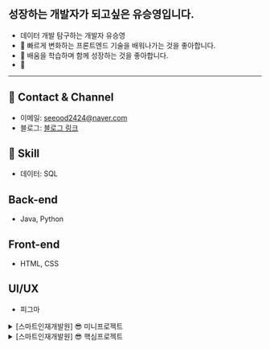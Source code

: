 ## 성장하는 개발자가 되고싶은 유승영입니다.

- 데이터 개발 탐구하는 개발자 유승영
- 🔭 빠르게 변화하는 프론트엔드 기술을 배워나가는 것을 좋아합니다.
- 👯 배움을 학습하며 함께 성장하는 것을 좋아합니다.
- 👀 

---

## 🐲 Contact & Channel
- 이메일: seeood2424@naver.com
- 블로그: [블로그 링크](https://m.blog.naver.com/mind24luciano)

## 🙂 Skill
- 데이터: SQL

## Back-end 
- Java, Python

## Front-end
- HTML, CSS

## UI/UX
- 피그마

<details>
  <summary>[스마트인재개발원] 😎 미니프로젝트</summary>

## 📅 미니프로젝트 <영화 제목맞추기>
- 주제: 영화 제목 맞추기 게임
- 참여 기간: 2024년 01월 31일(수) ~ 2024년 02월 02일(금)
- 팀명: 승영아 파팅
- 팀원: 손채영, 김경민, 박경완, 유승영, 장민중
- 주요 개발 내용: 회원가입, 로그인, 싱글게임, 연습게임
- 개발 언어: Java, Oracle, 데이터베이스

</details>

<details>
  <summary>[스마트인재개발원] 😎 핵심프로젝트</summary>

## 프로젝트 명: 실시간 채팅이 가능한 신발 SNS
- 프로젝트 기간: 2024.03.20 ~ 2024.04.04
- 팀명: 슈크림팀

## 서비스 설명
- 실시간 채팅으로 빠른 정보 공유와 직관적인 UI 검색 기능 활성화된 SNS

## 기여도
- 30%
- 주피터 노트북을 활용하여, '크림' 사이트에서 총 300개의 데이터 크롤링
- 데이터베이스 설계 및 구축

## 역할
![image](https://github.com/2023-SMHRD-KDT-AI-16/Shoekream/assets/157657703/1315c8aa-b820-4135-9aa4-a79c09e4852d)

</details>
